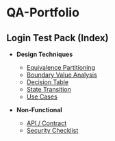 # QA-Portfolio
## Login Test Pack (Index)

- **Design Techniques**
  - [Equivalence Partitioning](login-equivalence-partitioning.md)
  - [Boundary Value Analysis](login-boundary-value-analysis.md)
  - [Decision Table](login-decision-table.md)
  - [State Transition](login-state-transition.md)
  - [Use Cases](login-use-cases.md)

- **Non-Functional**
  - [API / Contract](login-api.md)
  - [Security Checklist](login-security.md)
